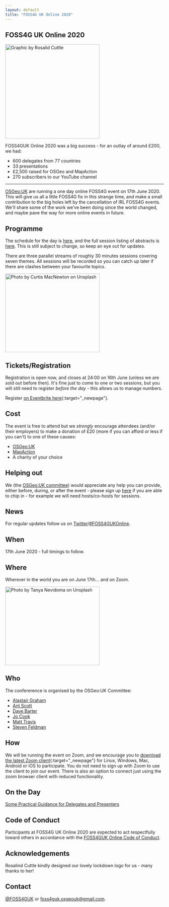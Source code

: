 ```yaml
---
layout: default
title: "FOSS4G UK Online 2020"
---
```

## FOSS4G UK Online 2020
<img src="images/FOSS4GUK-2020-Logo-v4-text-as-paths.svg" width="300" height="300" alt="Graphic by Rosalid Cuttle" align="middle">

FOSS4GUK Online 2020 was a big success - for an outlay of around £200, we had:

* 600 delegates from 77 countries
* 33 presentations
* £2,500 raised for OSGeo and MapAction
* 270 subscribers to our YouTube channel

----

[OSGeo:UK](https://uk.osgeo.org/) are running a one day online FOSS4G event on 17th June 2020. This will give us all a little FOSS4G fix in this strange time, and make a small contribution to the big holes left by the cancellation of IRL FOSS4G events. We'll share some of the work we’ve been doing since the world changed, and maybe pave the way for more online events in future.

## Programme
The schedule for the day is [here](programme.html), and the full session listing of abstracts is [here](sessions.html). This is still subject to change, so keep an eye out for updates.

There are three parallel streams of roughly 30 minutes sessions covering seven themes. All sessions will be recorded so you can catch up later if there are clashes between your favourite topics.

<img src="images/curtis-macnewton-vVIwtmqsIuk-unsplash.jpg" width="300" height="250" alt="Photo by Curtis MacNewton on Unsplash" align="middle">

## Tickets/Registration
Registration is open now, and closes at 24:00 on 16th June (unless we are sold out before then). It's fine just to come to one or two sessions, but you will still need to register _before the day_ - this allows us to manage numbers.

Register [on Eventbrite here](https://www.eventbrite.co.uk/e/foss4guk-2020-online-registration-105523419388){:target="_newpage"}.

## Cost
The event is free to attend but we *strongly* encourage attendees (and/or their employers) to make a donation of £20 (more if you can afford or less if you can't) to one of these causes:

* [OSGeo:UK](https://paypal.me/osgeouk)
* [MapAction](https://mapaction.org/donate/)
* A charity of your choice

## Helping out
We (the [OSGeo:UK committee](#who)) would appreciate any help you can provide, either before, during, or after the event - please sign up [here](https://docs.google.com/forms/d/e/1FAIpQLSe6pVdrMBN4BYw6pEfjPXD8z_oRMZWxQ-tvsh2mrwTcn8aP8Q/viewform) if you are able to chip in - for example we will need hosts/co-hosts for sessions.

## News
For regular updates follow us on [Twitter](https://twitter.com/foss4guk)/[#FOSS4GUKOnline](https://twitter.com/search?q=%23FOSS4GUKOnline&src=typed_query).

## When
17th June 2020 - full timings to follow.

## Where
Wherever in the world you are on June 17th... and on Zoom.

<img src="images/tanya-nevidoma-ENYIbB4i5t0-unsplash.jpg" width="300" height="250" alt="Photo by Tanya Nevidoma on Unsplash" halign="center">

## Who
The confererence is organised by the OSGeo:UK Committee:
* [Alastair Graham](https://twitter.com/ajggeoger)
* [Ant Scott](https://twitter.com/antscott)
* [Dave Barter](https://twitter.com/citizenfishy)
* [Jo Cook](https://twitter.com/archaeogeek)
* [Matt Travis](https://twitter.com/yakus)
* [Steven Feldman](https://twitter.com/stevenfeldman)

## How
We will be running the event on Zoom, and we encourage you to [download the latest Zoom client](https://zoom.us/download){:target="_newpage"} for Linux, Windows, Mac, Android or iOS to participate. You do not need to sign up with Zoom to use the client to join our event. There is also an option to connect just using the zoom browser client with reduced functionality.

## On the Day
[Some Practical Guidance for Delegates and Presenters](on-the-day)

## Code of Conduct
Participants at FOSS4G UK Online 2020 are expected to act respectfully toward others in accordance with the [FOSS4GUK Online Code of Conduct](code-of-conduct).

## Acknowledgements
Rosalind Cuttle kindly designed our lovely lockdown logo for us - many thanks to her!

## Contact
[@FOSS4GUK](https://twitter.com/foss4guk) or [foss4guk.osgeouk@gmail.com](mailto:foss4guk.osgeouk@gmail.com).

<p>&nbsp;</p>
